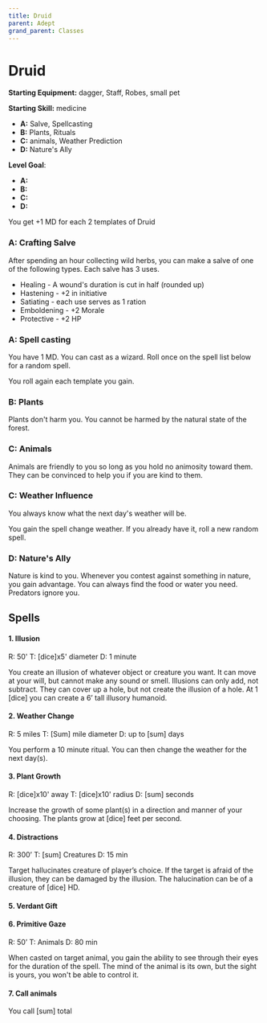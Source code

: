 ```yaml
---
title: Druid
parent: Adept
grand_parent: Classes
---
```


# Druid

**Starting Equipment:** dagger, Staff, Robes, small pet

**Starting Skill:** medicine

+ **A:** Salve, Spellcasting
+ **B:** Plants, Rituals
+ **C:** animals, Weather Prediction
+ **D:** Nature's Ally

**Level Goal**: 

+ **A:** 
+ **B:** 
+ **C:** 
+ **D:** 

You get +1 MD for each 2 templates of Druid

### A: Crafting Salve

After spending an hour collecting wild herbs, you can make a salve of one of
the following types. Each salve has 3 uses.

- Healing - A wound's duration is cut in half (rounded up)
- Hastening - +2 in initiative
- Satiating - each use serves as 1 ration
- Emboldening - +2 Morale
- Protective - +2 HP

### A: Spell casting

You have 1 MD. You can cast as a wizard.
Roll once on the spell list below for a random spell.

You roll again each template you gain.

### B: Plants 

Plants don't harm you. You cannot be harmed by the natural state of the forest. 

### C: Animals

Animals are friendly to you so long as you hold no animosity toward them. They
can be convinced to help you if you are kind to them.

### C: Weather Influence

You always know what the next day's weather will be. 

You gain the spell change weather.
If you already have it, roll a new random spell.

### D: Nature's Ally

Nature is kind to you. Whenever you contest against something in nature, you
gain advantage. You can always find the food or water you need. Predators
ignore you.


## Spells

#### 1. Illusion

R: 50' T: [dice]x5' diameter D: 1 minute

You create an illusion of whatever object or creature you want. It can move at
your will, but cannot make any sound or smell. Illusions can only add, not
subtract. They can cover up a hole, but not create the illusion of a hole. At 1
[dice] you can create a 6’ tall illusory humanoid.

#### 2. Weather Change

R: 5 miles T: [Sum] mile diameter D: up to [sum] days

You perform a 10 minute ritual. You can then change the weather for the next
day(s). 

#### 3. Plant Growth

R: [dice]x10' away T: [dice]x10' radius D: [sum] seconds

Increase the growth of some plant(s) in a direction and manner of your
choosing. The plants grow at [dice] feet per second.

#### 4. Distractions
R: 300’ T: [sum] Creatures D: 15 min

Target hallucinates creature of player’s choice. If the target is afraid of
the illusion, they can be damaged  by the illusion. The halucination can be of
a creature of [dice] HD.

#### 5. Verdant Gift

#### 6. Primitive Gaze

R: 50’ T: Animals D: 80 min

When casted on target animal, you gain the ability to see through their eyes
for the duration of the spell. The mind of the animal is its own, but the sight
is yours, you won't be able to control it.


#### 7. Call animals

You call [sum] total 
